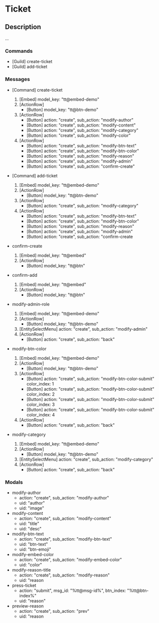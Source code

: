 # Ticket

## Description

...

### Commands

- [Guild] create-ticket
- [Guild] add-ticket

### Messages

- [Command] create-ticket
    1. [Embed] model_key: "tt@embed-demo"
    2. [ActionRow]
        - [Button] model_key: "tt@btn-demo"
    3. [ActionRow]
        - [Button] action: "create", sub_action: "modify-author"
        - [Button] action: "create", sub_action: "modify-content"
        - [Button] action: "create", sub_action: "modify-category"
        - [Button] action: "create", sub_action: "modify-color"
    4. [ActionRow]
        - [Button] action: "create", sub_action: "modify-btn-text"
        - [Button] action: "create", sub_action: "modify-btn-color"
        - [Button] action: "create", sub_action: "modify-reason"
        - [Button] action: "create", sub_action: "modify-admin"
        - [Button] action: "create", sub_action: "confirm-create"

- [Command] add-ticket
    1. [Embed] model_key: "tt@embed-demo"
    2. [ActionRow]
        - [Button] model_key: "tt@btn-demo"
    3. [ActionRow]
        - [Button] action: "create", sub_action: "modify-category"
    4. [ActionRow]
        - [Button] action: "create", sub_action: "modify-btn-text"
        - [Button] action: "create", sub_action: "modify-btn-color"
        - [Button] action: "create", sub_action: "modify-reason"
        - [Button] action: "create", sub_action: "modify-admin"
        - [Button] action: "create", sub_action: "confirm-create

- confirm-create
    1. [Embed] model_key: "tt@embed"
    2. [ActionRow]
        - [Button] model_key: "tt@btn"

- confirm-add
    1. [Embed] model_key: "tt@embed"
    2. [ActionRow]
        - [Button] model_key: "tt@btn"

- modify-admin-role
    1. [Embed] model_key: "tt@embed-demo"
    2. [ActionRow]
        - [Button] model_key: "tt@btn-demo"
    3. [EntitySelectMenu] action: "create", sub_action: "modify-admin"
    4. [ActionRow]
        - [Button] action: "create", sub_action: "back"

- modify-btn-color
    1. [Embed] model_key: "tt@embed-demo"
    2. [ActionRow]
        - [Button] model_key: "tt@btn-demo"
    3. [ActionRow]
        - [Button] action: "create", sub_action: "modify-btn-color-submit" color_index: 1
        - [Button] action: "create", sub_action: "modify-btn-color-submit" color_index: 2
        - [Button] action: "create", sub_action: "modify-btn-color-submit" color_index: 3
        - [Button] action: "create", sub_action: "modify-btn-color-submit" color_index: 4
    4. [ActionRow]
        - [Button] action: "create", sub_action: "back"

- modify-category
    1. [Embed] model_key: "tt@embed-demo"
    2. [ActionRow]
        - [Button] model_key: "tt@btn-demo"
    3. [EntitySelectMenu] action: "create", sub_action: "modify-category"
    4. [ActionRow]
        - [Button] action: "create", sub_action: "back"

### Modals

- modify-author
    - action: "create", sub_action: "modify-author"
    - uid: "author"
    - uid: "image"
- modify-content
    - action: "create", sub_action: "modify-content"
    - uid: "title"
    - uid: "desc"
- modify-btn-text
    - action: "create", sub_action: "modify-btn-text"
    - uid: "btn-text"
    - uid: "btn-emoji"
- modify-embed-color
    - action: "create", sub_action: "modify-embed-color"
    - uid: "color"
- modify-reason-title
    - action: "create", sub_action: "modify-reason"
    - uid: "reason
- press-ticket
    - action: "submit", msg_id: "%tt@msg-id%", btn_index: "%tt@btn-index%"
    - uid: "reason"
- preview-reason
    - action: "create", sub_action: "prev"
    - uid: "reason

